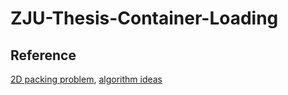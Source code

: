 # ZJU-Thesis-Container-Loading
## Reference
[2D packing problem](http://www.sciencedirect.com/science/article/pii/S0377221799003574), [algorithm ideas](https://www.jstor.org/stable/4102107?seq=1#page_scan_tab_contents)
